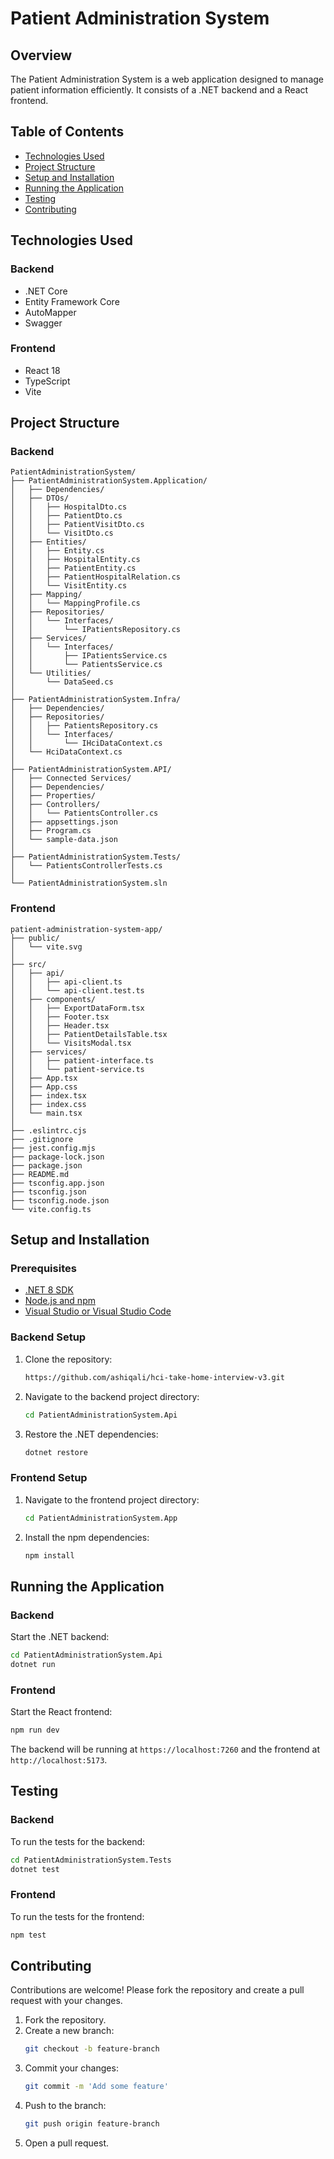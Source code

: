# Patient Administration System

## Overview

The Patient Administration System is a web application designed to manage patient information efficiently. It consists of a .NET backend and a React frontend.

## Table of Contents

- [Technologies Used](#technologies-used)
- [Project Structure](#project-structure)
- [Setup and Installation](#setup-and-installation)
- [Running the Application](#running-the-application)
- [Testing](#testing)
- [Contributing](#contributing)

## Technologies Used

### Backend
- .NET Core
- Entity Framework Core
- AutoMapper
- Swagger

### Frontend
- React 18
- TypeScript
- Vite

## Project Structure

### Backend

```
PatientAdministrationSystem/
├── PatientAdministrationSystem.Application/
│   ├── Dependencies/
│   ├── DTOs/
│   │   ├── HospitalDto.cs
│   │   ├── PatientDto.cs
│   │   ├── PatientVisitDto.cs
│   │   └── VisitDto.cs
│   ├── Entities/
│   │   ├── Entity.cs
│   │   ├── HospitalEntity.cs
│   │   ├── PatientEntity.cs
│   │   ├── PatientHospitalRelation.cs
│   │   └── VisitEntity.cs
│   ├── Mapping/
│   │   └── MappingProfile.cs
│   ├── Repositories/
│   │   └── Interfaces/
│   │       └── IPatientsRepository.cs
│   ├── Services/
│   │   └── Interfaces/
│   │       ├── IPatientsService.cs
│   │       └── PatientsService.cs
│   └── Utilities/
│       └── DataSeed.cs
│
├── PatientAdministrationSystem.Infra/
│   ├── Dependencies/
│   ├── Repositories/
│   │   ├── PatientsRepository.cs
│   │   └── Interfaces/
│   │       └── IHciDataContext.cs
│   └── HciDataContext.cs
│
├── PatientAdministrationSystem.API/
│   ├── Connected Services/
│   ├── Dependencies/
│   ├── Properties/
│   ├── Controllers/
│   │   └── PatientsController.cs
│   ├── appsettings.json
│   ├── Program.cs
│   └── sample-data.json
│
├── PatientAdministrationSystem.Tests/
│   └── PatientsControllerTests.cs
│
└── PatientAdministrationSystem.sln
```

### Frontend

```
patient-administration-system-app/
├── public/
│   └── vite.svg
│
├── src/
│   ├── api/
│   │   ├── api-client.ts
│   │   └── api-client.test.ts
│   ├── components/
│   │   ├── ExportDataForm.tsx
│   │   ├── Footer.tsx
│   │   ├── Header.tsx
│   │   ├── PatientDetailsTable.tsx
│   │   └── VisitsModal.tsx
│   ├── services/
│   │   ├── patient-interface.ts
│   │   └── patient-service.ts
│   ├── App.tsx
│   ├── App.css
│   ├── index.tsx
│   ├── index.css
│   └── main.tsx
│
├── .eslintrc.cjs
├── .gitignore
├── jest.config.mjs
├── package-lock.json
├── package.json
├── README.md
├── tsconfig.app.json
├── tsconfig.json
├── tsconfig.node.json
└── vite.config.ts
```

## Setup and Installation

### Prerequisites

- [.NET 8 SDK](https://dotnet.microsoft.com/download)
- [Node.js and npm](https://nodejs.org/)
- [Visual Studio or Visual Studio Code](https://visualstudio.microsoft.com/)

### Backend Setup

1. Clone the repository:
    ```sh
    https://github.com/ashiqali/hci-take-home-interview-v3.git
    ```

2. Navigate to the backend project directory:
    ```sh
    cd PatientAdministrationSystem.Api
    ```

3. Restore the .NET dependencies:
    ```sh
    dotnet restore
    ```

### Frontend Setup

1. Navigate to the frontend project directory:
    ```sh
    cd PatientAdministrationSystem.App
    ```

2. Install the npm dependencies:
    ```sh
    npm install
    ```

## Running the Application

### Backend

Start the .NET backend:
```sh
cd PatientAdministrationSystem.Api
dotnet run
```

### Frontend

Start the React frontend:
```sh
npm run dev
```

The backend will be running at `https://localhost:7260` and the frontend at `http://localhost:5173`.

## Testing

### Backend

To run the tests for the backend:
```sh
cd PatientAdministrationSystem.Tests
dotnet test
```

### Frontend

To run the tests for the frontend:
```sh
npm test
```

## Contributing

Contributions are welcome! Please fork the repository and create a pull request with your changes.

1. Fork the repository.
2. Create a new branch:
    ```sh
    git checkout -b feature-branch
    ```
3. Commit your changes:
    ```sh
    git commit -m 'Add some feature'
    ```
4. Push to the branch:
    ```sh
    git push origin feature-branch
    ```
5. Open a pull request.
